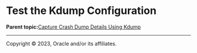 # Test the Kdump Configuration

**Parent topic:**[Capture Crash Dump Details Using Kdump](../topics/cockpit-kdump.md)

---

Copyright © 2023, Oracle and/or its affiliates.


